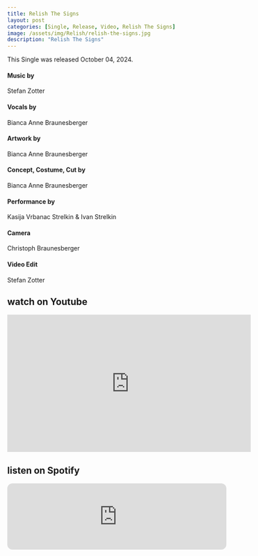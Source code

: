```yaml
---
title: Relish The Signs
layout: post
categories: [Single, Release, Video, Relish The Signs]
image: /assets/img/Relish/relish-the-signs.jpg
description: "Relish The Signs"
---
```


This Single was released October 04, 2024.


#### Music by
Stefan Zotter
#### Vocals by
Bianca Anne Braunesberger
#### Artwork by
Bianca Anne Braunesberger
#### Concept, Costume, Cut by
Bianca Anne Braunesberger
#### Performance by
Kasija Vrbanac Strelkin & Ivan Strelkin
#### Camera
Christoph Braunesberger
#### Video Edit
Stefan Zotter

## watch on Youtube
<iframe width="560" height="315" src="https://www.youtube.com/embed/s-EQ5R9Ozo4?si=Z25J9Oyb42VXP6L-" title="YouTube video player" frameborder="0" allow="accelerometer; autoplay; clipboard-write; encrypted-media; gyroscope; picture-in-picture; web-share" referrerpolicy="strict-origin-when-cross-origin" allowfullscreen></iframe>

## listen on Spotify
<iframe style="border-radius:12px" src="https://open.spotify.com/embed/track/49m8XlUKubrclHyydohYe3?utm_source=generator" width="100%" height="152" frameBorder="0" allowfullscreen="" allow="autoplay; clipboard-write; encrypted-media; fullscreen; picture-in-picture" loading="lazy"></iframe>
